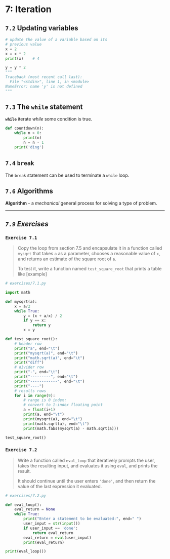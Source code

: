 # 7: Iteration

## `7.2` Updating variables

```python
# update the value of a variable based on its
# previous value
x = 2
x = x * 2
print(x)	# 4

y = y * 2
"""
Traceback (most recent call last):
  File "<stdin>", line 1, in <module>
NameError: name 'y' is not defined
"""
```

## `7.3` The `while` statement

**`while`** iterate *while* some condition is true.

```python
def countdown(n):
    while n > 0:
        print(n)
        n = n - 1
    print('ding')
```

## `7.4` `break`

The `break` statement can be used to terminate a `while` loop.

## `7.6` Algorithms

**Algorithm** - a *mechanical* general process for solving a type of problem.

---

## *`7.9` Exercises*

### `Exercise 7.1`

> Copy the loop from section 7.5 and encapsulate it in a function called `mysqrt` that takes `a` as a parameter, chooses a reasonable value of `x`, and returns an estimate of the square root of `a`.
>
> To test it, write a function named `test_square_root` that prints a table like [example]

```python
# exercises/7.1.py

import math

def mysqrt(a):
    x = a/2
    while True:
        y = (x + a/x) / 2
        if y == x:
            return y
        x = y

def test_square_root():
    # header row
    print("a", end="\t")
    print("mysqrt(a)", end="\t")
    print("math.sqrt(a)", end="\t")
    print("diff")
    # divider row
    print("-", end="\t")
    print("---------", end="\t")
    print("------------", end="\t")
    print("----")
    # results rows
    for i in range(9):
        # range is 0 index:
        # convert to 1-index floating point
        a = float(i+1)
        print(a, end="\t")
        print(mysqrt(a), end="\t")
        print(math.sqrt(a), end="\t")
        print(math.fabs(mysqrt(a) - math.sqrt(a)))

test_square_root()

```

### `Exercise 7.2`

>Write a function called `eval_loop` that iteratively prompts the user, takes the resulting input, and evaluates it using `eval`, and prints the result.
>
>It should continue until the user enters `'done'`, and then return the value of the last expression it evaluated.

```python
# exercises/7.2.py

def eval_loop():
    eval_return = None
    while True:
        print("Enter a statement to be evaluated:", end=" ")
        user_input = str(input())
        if user_input == 'done':
            return eval_return
        eval_return = eval(user_input)
        print(eval_return)

print(eval_loop())

```
